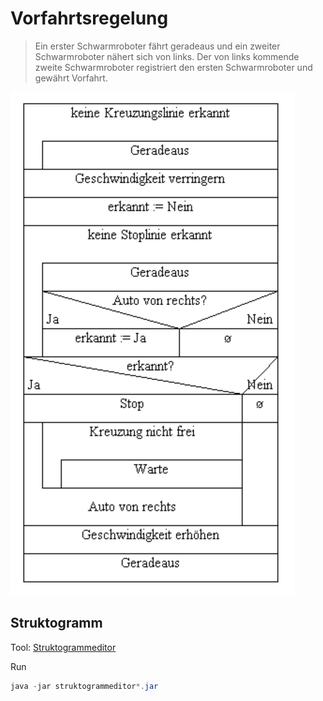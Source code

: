 # Vorfahrtsregelung

> Ein erster Schwarmroboter fährt geradeaus und ein zweiter Schwarmroboter nähert sich von links. Der von links kommende zweite Schwarmroboter registriert den ersten Schwarmroboter und gewährt Vorfahrt.

![Struktogramm](struktogramm.png)

## Struktogramm

Tool: [Struktogrammeditor](http://whiledo.de/index.php?p=struktogrammeditor)

Run

``` powershell
java -jar struktogrammeditor*.jar
```
